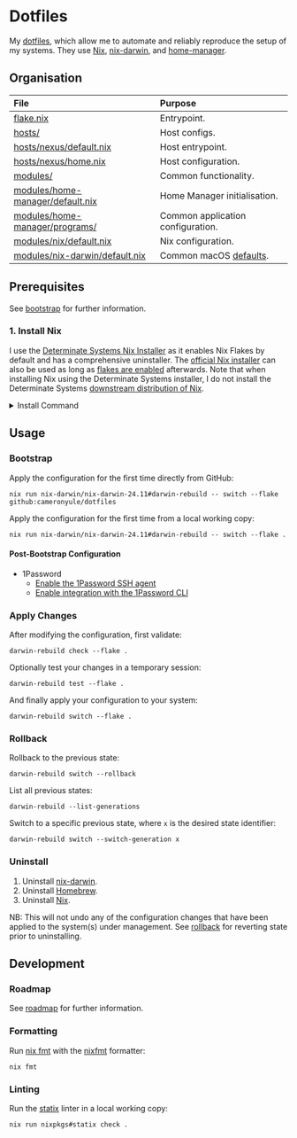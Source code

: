 # Dotfiles

My [dotfiles](https://dotfiles.github.io), which allow me to automate and reliably reproduce the setup of my systems. They use [Nix](https://nixos.org), [nix-darwin](https://github.com/nix-darwin/nix-darwin), and [home-manager](https://github.com/nix-community/home-manager).

## Organisation

| File                                                                 | Purpose                                              |
| :------------------------------------------------------------------- | :----------------------------------------------------|
| [flake.nix](flake.nix)                                               | Entrypoint.                                          |
| [hosts/](hosts/)                                                     | Host configs.                                        |
| [hosts/nexus/default.nix](hosts/nexus/default.nix)                   | Host entrypoint.                                     |
| [hosts/nexus/home.nix](hosts/nexus/home.nix)                         | Host configuration.                                  |
| [modules/](modules)                                                  | Common functionality.                                |
| [modules/home-manager/default.nix](modules/home-manager/default.nix) | Home Manager initialisation.                         |
| [modules/home-manager/programs/](modules/home-manager/programs/)     | Common application configuration.                    |
| [modules/nix/default.nix](modules/nix/defaalt.nix)                   | Nix configuration.                                   |
| [modules/nix-darwin/default.nix](modules/nix-darwin/default.nix)     | Common macOS [defaults](https://macos-defaults.com). |

## Prerequisites

See [bootstrap](docs/bootstrap.md) for further information.

### 1. Install Nix

I use the [Determinate Systems Nix Installer](https://github.com/DeterminateSystems/nix-installer?tab=readme-ov-file#installation) as it enables Nix Flakes by default and has a comprehensive uninstaller. The [official Nix installer](https://nixos.org/download/) can also be used as long as [flakes are enabled](https://nixos.wiki/wiki/Flakes#Other_Distros.2C_with_Home-Manager) afterwards. Note that when installing Nix using the Determinate Systems installer, I do not install the Determinate Systems [downstream distribution of Nix](https://docs.determinate.systems/determinate-nix/).

<details>
<summary>Install Command</summary>

```shell
curl --proto '=https' --tlsv1.2 -sSf -L https://install.determinate.systems/nix | sh -s -- install
```
</details>

## Usage

### Bootstrap

Apply the configuration for the first time directly from GitHub:

```shell
nix run nix-darwin/nix-darwin-24.11#darwin-rebuild -- switch --flake github:cameronyule/dotfiles
```

Apply the configuration for the first time from a local working copy:

```shell
nix run nix-darwin/nix-darwin-24.11#darwin-rebuild -- switch --flake .
```

#### Post-Bootstrap Configuration

* 1Password
  * [Enable the 1Password SSH agent](https://developer.1password.com/docs/ssh/get-started/#step-3-turn-on-the-1password-ssh-agent)
  * [Enable integration with the 1Password CLI](https://developer.1password.com/docs/cli/get-started#step-2-turn-on-the-1password-desktop-app-integration)

### Apply Changes

After modifying the configuration, first validate:

``` shell
darwin-rebuild check --flake .
```

Optionally test your changes in a temporary session:

``` shell
darwin-rebuild test --flake .
```

And finally apply your configuration to your system:

```shell
darwin-rebuild switch --flake .
```

### Rollback

Rollback to the previous state:

```shell
darwin-rebuild switch --rollback
```

List all previous states:

```shell
darwin-rebuild --list-generations
```

Switch to a specific previous state, where `x` is the desired state identifier:

``` shell
darwin-rebuild switch --switch-generation x
```

### Uninstall

1. Uninstall [nix-darwin](https://github.com/nix-darwin/nix-darwin?tab=readme-ov-file#uninstalling).
2. Uninstall [Homebrew](https://docs.brew.sh/FAQ#how-do-i-uninstall-homebrew).
3. Uninstall [Nix](https://github.com/DeterminateSystems/nix-installer?tab=readme-ov-file#uninstalling).

NB: This will not undo any of the configuration changes that have been applied to the system(s) under management. See [rollback](#rollback) for reverting state prior to uninstalling.

## Development

### Roadmap

See [roadmap](docs/roadmap.md) for further information.

### Formatting

Run [nix fmt](https://nix.dev/manual/nix/2.24/command-ref/new-cli/nix3-fmt) with the [nixfmt](https://github.com/NixOS/nixfmt) formatter:

``` shell
nix fmt
```

### Linting

Run the [statix](https://github.com/oppiliappan/statix) linter in a local working copy:

```shell
nix run nixpkgs#statix check .
```
